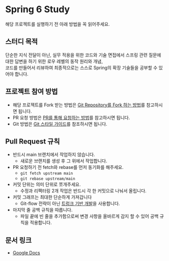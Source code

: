 # Spring 6 Study

해당 프로젝트를 실행하기 전 아래 방법을 꼭 읽어주세요.

## 스터디 목적
단순한 지식 전달이 아닌, 실무 적용을 위한 코드와 기술 면접에서 스프링 관련 질문에 대한 답변을 하기 위한 로우 레벨의 동작 원리와 개념,  
코드를 만들어서 리뷰하여 최종적으로는 스스로
Spring의 확장 기술들을 공부할 수 있어야 합니다.

## 프로젝트 참여 방법
- 해당 프로젝트를 Fork 받는 방법은 [Git Repository를 Fork 하는 방법](https://github.com/jihwooon/Spring6-Study/issues/1)를 참고하시면 됩니다.
- PR 요청 방법은 [PR를 통해 요청하는 방법](https://github.com/jihwooon/Spring6-Study/issues/2)를 참고하시면 됩니다.
- Git 방법은 [Git 스타일 가이드](https://github.com/ikaruce/git-style-guide)를 참조하시면 됩니다.

## Pull Request 규칙
- 반드시 main 브랜치에서 작업하지 않습니다.
    - 새로운 브랜치를 생성 후 그 위에서 작업합니다.
- PR 요청하기 전 fetch와 rebase를 먼저 동기화를 해주세요.
    - `git fetch upstream main`
    - `git rebase upstream/main`
- 커밋 단위는 의미 단위로 쪼개주세요.
    - 수정과 리팩터링 2개 작업은 반드시 각 한 커밋으로 나눠서 올립니다.
- 커밋 그래프는 최대한 단순하게 가져갑니다
    - Git-flow 전략이 아닌 [트렁크 기반 개발](https://www.atlassian.com/ko/continuous-delivery/continuous-integration/trunk-based-development)을 사용합니다.
- 마지막 줄 공백 규칙을 따릅니다.
    - 파일 끝에 빈 줄을 추가함으로써 변경 사항을 올바르게 감지 할 수 있어 공백 규칙을 적용합니다.

## 문서 링크
- [Google Docs](https://docs.google.com/document/d/1XjBz-PKN4fNB75WxUguXfkloSKdSOqtqlRUGpcKOdbY/edit?usp=sharing)
